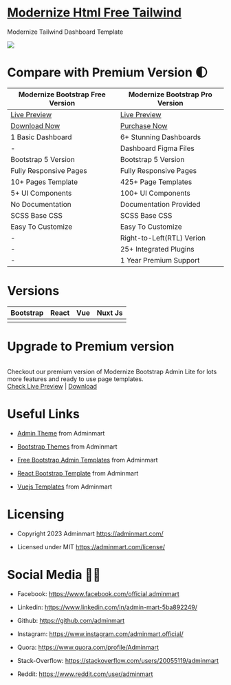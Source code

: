 # <a href="https://bootstrapdemos.adminmart.com/modernize-tailwind-free/dist/index.html">Modernize Html Free Tailwind</a>
Modernize Tailwind Dashboard Template

<!-- Main image of Template -->
<a target="_blank" href="https://adminmart.com/product/modernize-free-tailwind-admin/?ref=5">
  <img src="https://adminmart.com/wp-content/uploads/2024/01/modernize-tailwind.jpg" />
</a>


# Compare with Premium Version 🌓

<table>
<thead>
<tr>
<th>Modernize Bootstrap Free Version</th>
<th>Modernize Bootstrap Pro Version</th>
</tr>
</thead>
<tbody>
<tr>
  <td>
    <a href="https://demos.adminmart.com/free/bootstrap/modernize-bootstrap-lite/src/html/index.html/?ref=5">Live Preview</a>
  </td>
  <td>
  <a href="https://demos.adminmart.com/premium/bootstrap/modernize-bootstrap/landingpage/index.html/?ref=5">Live Preview</a>
  </td>
</tr>
<tr>
  <td>
    <a href="https://adminmart.com/product/modernize-free-bootstrap-5-admin-template/?ref=5">Download Now</a>
  </td>
  <td>
    <a href="https://adminmart.com/product/modernize-bootstrap-5-admin-template/?ref=5">Purchase Now</a>
  </td>
</tr>
<tr>
  <td>
  1 Basic Dashboard
  </td>
  <td>
  6+ Stunning Dashboards
  </td>
</tr>
<tr>
  <td>
  -
  </td>
  <td>
  Dashboard Figma Files
  </td>
</tr>
<tr>
  <td>
  Bootstrap 5 Version
  </td>
  <td>
  Bootstrap 5 Version
  </td>
</tr>
<tr>
  <td>
  Fully Responsive Pages
  </td>
  <td>
  Fully Responsive Pages
  </td>
</tr>
<tr>
  <td>
  10+ Pages Template
  </td>
  <td>
  425+ Page Templates
  </td>
</tr>
<tr>
  <td>
  5+ UI Components
  </td>
  <td>
  100+ UI Components
  </td>
</tr>
<tr>
  <td>
  No Documentation
  </td>
  <td>
  Documentation Provided
  </td>
</tr>
<tr>
  <td>
  SCSS Base CSS
  </td>
  <td>
  SCSS Base CSS
  </td>
</tr>
<tr>
  <td>
  Easy To Customize
  </td>
  <td>
  Easy To Customize
  </td>
</tr>
<tr>
  <td>
  -
  </td>
  <td>
  Right-to-Left(RTL) Verion
  </td>
</tr>
<tr>
  <td>
  -
  </td>
  <td>
  25+ Integrated Plugins
  </td>
</tr>
<tr>
  <td>
  -
  </td>
  <td>
  1 Year Premium Support
  </td>
</tr>
</tbody>
</table>


<!-- Versions of Template -->
# Versions
<table>
<thead>
<tr>
<th>Bootstrap</th>
<th>React</th>
<th>Vue</th>
<th>Nuxt Js</th>
</tr>
</thead>
<tbody>
<tr>
<td>
  <a href="https://adminmart.com/product/modernize-bootstrap-5-admin-template/?ref=5" rel="nofollow" width="150px">
    <img src="https://adminmart.com/wp-content/uploads/2023/02/modernize-bootstrap-5-admin-template.png" alt="" style="max-width:150px;">
  </a>
</td>
<td>
  <a href="https://adminmart.com/product/modernize-react-mui-dashboard-theme/?ref=5" rel="nofollow" width="150px">
    <img src="https://adminmart.com/wp-content/uploads/2023/01/image_2023_01_26T10_19_25_019Z.png" alt="" style="max-width:150px;">
  </a>
</td>
<td>
  <a href="https://adminmart.com/product/modernize-vuetify-vue-admin-dashboard/?ref=5" rel="nofollow" width="150px">
    <img src="https://adminmart.com/wp-content/uploads/2023/02/modernize-vuetify-admin-dashboard.png" alt="" style="max-width:150px;">
  </a>
</td>
  <td>
  <a href="https://adminmart.com/product/modernize-nuxt-js-admin-dashboard/?ref=5" rel="nofollow" width="150px">
    <img src="https://adminmart.com/wp-content/uploads/2023/02/modernize-nuxt-js-admin-dashboard.png" alt="" style="max-width:150px;">
  </a>
</td>
</tr>
</tbody>
</table>


# Upgrade to Premium version

<a target="_blank" href="https://adminmart.com/product/modernize-bootstrap-5-admin-template/?ref=5">
  <img src="https://adminmart.com/wp-content/uploads/2023/02/modernize-bootstrap-5-admin-template.png" alt="">
</a>
<p>
  Checkout our premium version of Modernize Bootstrap Admin Lite for lots more features and ready to use page templates.<br>
  <a href="https://demos.adminmart.com/premium/bootstrap/modernize-bootstrap/landingpage/index.html/?ref=5">Check Live Preview</a> | <a href="https://adminmart.com/product/modernize-bootstrap-5-admin-template/?ref=5">Download</a>
</p>


<!-- Useful Links of Template -->
# Useful Links
- <p><a href="https://adminmart.com/?ref=5">Admin Theme</a> from Adminmart</p>
- <p><a href="https://adminmart.com/product/modernize-bootstrap-5-admin-template/?ref=5">Bootstrap Themes</a> from Adminmart</p>
- <p><a href="https://adminmart.com/product/modernize-free-bootstrap-5-admin-template/?ref=5">Free Bootstrap Admin Templates</a> from Adminmart</p>
- <p><a href="https://adminmart.com/product/modernize-react-mui-dashboard-theme/?ref=5">React Bootstrap Template</a> from Adminmart</p>
- <p><a href="https://adminmart.com/product/modernize-vuetify-vue-admin-dashboard/?ref=5">Vuejs Templates</a> from Adminmart</p>


<!-- Licensing of Template -->
# Licensing
- <p>Copyright 2023 Adminmart <a href="https://adminmart.com/?ref=5">https://adminmart.com/</a></p>
- <p>Licensed under MIT <a href="https://adminmart.com/license/?ref=5">https://adminmart.com/license/</a></p>


<!-- Social Media of Adminmart -->
# Social Media 👭🏼
- <p>Facebook: <a href="https://www.facebook.com/official.adminmart/?ref=5">https://www.facebook.com/official.adminmart</a></p>
- <p>Linkedin: <a href="https://www.linkedin.com/in/admin-mart-5ba892249/?ref=5">https://www.linkedin.com/in/admin-mart-5ba892249/</a></p>
- <p>Github: <a href="https://github.com/adminmart/?ref=5">https://github.com/adminmart</a></p>
- <p>Instagram: <a href="https://www.instagram.com/adminmart.official/?ref=5">https://www.instagram.com/adminmart.official/</a></p>
- <p>Quora: <a href="https://www.quora.com/profile/Adminmart/?ref=5">https://www.quora.com/profile/Adminmart</a></p>
- <p>Stack-Overflow: <a href="https://stackoverflow.com/users/20055119/adminmart/?ref=5">https://stackoverflow.com/users/20055119/adminmart</a></p>
- <p>Reddit: <a href="https://www.reddit.com/user/adminmart/?ref=5">https://www.reddit.com/user/adminmart</a></p>
